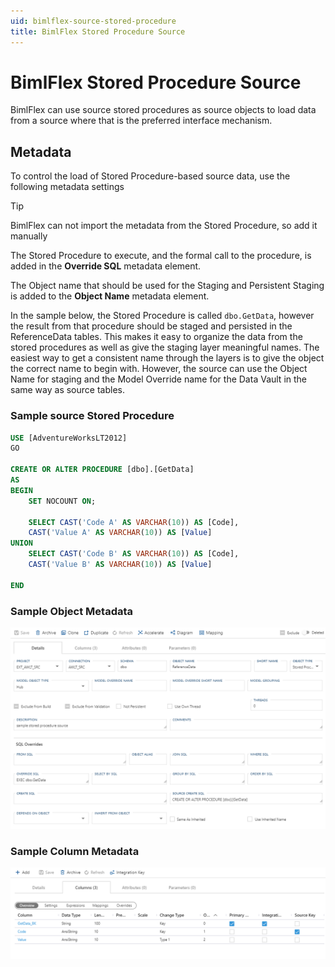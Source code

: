 ```yaml
---
uid: bimlflex-source-stored-procedure
title: BimlFlex Stored Procedure Source
---
```

# BimlFlex Stored Procedure Source

BimlFlex can use source stored procedures as source objects to load data from a source where that is the preferred interface mechanism.

## Metadata

To control the load of Stored Procedure-based source data, use the following metadata settings

>[!TIP]
>BimlFlex can not import the metadata from the Stored Procedure, so add it manually

The Stored Procedure to execute, and the formal call to the procedure, is added in the **Override SQL** metadata element.

The Object name that should be used for the Staging and Persistent Staging is added to the **Object Name** metadata element.

In the sample below, the Stored Procedure is called `dbo.GetData`, however the result from that procedure should be staged and persisted in the ReferenceData tables. This makes it easy to organize the data from the stored procedures as well as give the staging layer meaningful names. The easiest way to get a consistent name through the layers is to give the object the correct name to begin with. However, the source can use the Object Name for staging and the Model Override name for the Data Vault in the same way as source tables.

### Sample source Stored Procedure

```sql
USE [AdventureWorksLT2012]
GO

CREATE OR ALTER PROCEDURE [dbo].[GetData]
AS
BEGIN
    SET NOCOUNT ON;

    SELECT CAST('Code A' AS VARCHAR(10)) AS [Code],
    CAST('Value A' AS VARCHAR(10)) AS [Value]
UNION
    SELECT CAST('Code B' AS VARCHAR(10)) AS [Code],
    CAST('Value B' AS VARCHAR(10)) AS [Value]

END
```

### Sample Object Metadata

![Stored Procedure Source Object Metadata](images/bfx-ssis-sp-src-object.png "Stored Procedure Source Object Metadata")

### Sample Column Metadata

![Stored Procedure Source Columns Metadata](images/bfx-ssis-sp-src-columns.png "Stored Procedure Source Columns Metadata")
